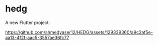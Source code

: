 # hedg

A new Flutter project.



https://github.com/ahmedyaser12/HEDG/assets/129339360/a9c2af5e-aa13-4f2f-aac5-3557ae36fc77

